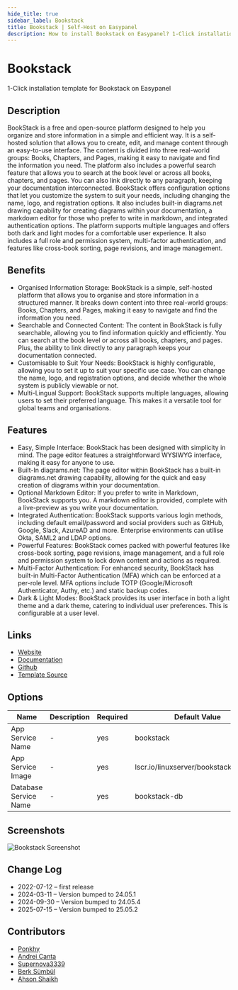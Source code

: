 ```yaml
---
hide_title: true
sidebar_label: Bookstack
title: Bookstack | Self-Host on Easypanel
description: How to install Bookstack on Easypanel? 1-Click installation template for Bookstack on Easypanel
---
```


<!-- generated -->

# Bookstack

1-Click installation template for Bookstack on Easypanel

## Description

BookStack is a free and open-source platform designed to help you organize and store information in a simple and efficient way. It is a self-hosted solution that allows you to create, edit, and manage content through an easy-to-use interface. The content is divided into three real-world groups: Books, Chapters, and Pages, making it easy to navigate and find the information you need. The platform also includes a powerful search feature that allows you to search at the book level or across all books, chapters, and pages. You can also link directly to any paragraph, keeping your documentation interconnected. BookStack offers configuration options that let you customize the system to suit your needs, including changing the name, logo, and registration options. It also includes built-in diagrams.net drawing capability for creating diagrams within your documentation, a markdown editor for those who prefer to write in markdown, and integrated authentication options. The platform supports multiple languages and offers both dark and light modes for a comfortable user experience. It also includes a full role and permission system, multi-factor authentication, and features like cross-book sorting, page revisions, and image management.

## Benefits

- Organised Information Storage: BookStack is a simple, self-hosted platform that allows you to organise and store information in a structured manner. It breaks down content into three real-world groups: Books, Chapters, and Pages, making it easy to navigate and find the information you need.
- Searchable and Connected Content: The content in BookStack is fully searchable, allowing you to find information quickly and efficiently. You can search at the book level or across all books, chapters, and pages. Plus, the ability to link directly to any paragraph keeps your documentation connected.
- Customisable to Suit Your Needs: BookStack is highly configurable, allowing you to set it up to suit your specific use case. You can change the name, logo, and registration options, and decide whether the whole system is publicly viewable or not.
- Multi-Lingual Support: BookStack supports multiple languages, allowing users to set their preferred language. This makes it a versatile tool for global teams and organisations.

## Features

- Easy, Simple Interface: BookStack has been designed with simplicity in mind. The page editor features a straightforward WYSIWYG interface, making it easy for anyone to use.
- Built-In diagrams.net: The page editor within BookStack has a built-in diagrams.net drawing capability, allowing for the quick and easy creation of diagrams within your documentation.
- Optional Markdown Editor: If you prefer to write in Markdown, BookStack supports you. A markdown editor is provided, complete with a live-preview as you write your documentation.
- Integrated Authentication: BookStack supports various login methods, including default email/password and social providers such as GitHub, Google, Slack, AzureAD and more. Enterprise environments can utilise Okta, SAML2 and LDAP options.
- Powerful Features: BookStack comes packed with powerful features like cross-book sorting, page revisions, image management, and a full role and permission system to lock down content and actions as required.
- Multi-Factor Authentication: For enhanced security, BookStack has built-in Multi-Factor Authentication (MFA) which can be enforced at a per-role level. MFA options include TOTP (Google/Microsoft Authenticator, Authy, etc.) and static backup codes.
- Dark & Light Modes: BookStack provides its user interface in both a light theme and a dark theme, catering to individual user preferences. This is configurable at a user level.

## Links

- [Website](https://www.bookstackapp.com/)
- [Documentation](https://www.bookstackapp.com/docs/)
- [Github](https://github.com/BookStackApp/BookStack)
- [Template Source](https://github.com/easypanel-io/templates/tree/main/templates/bookstack)

## Options

Name | Description | Required | Default Value
-|-|-|-
App Service Name | - | yes | bookstack
App Service Image | - | yes | lscr.io/linuxserver/bookstack:25.05.2
Database Service Name | - | yes | bookstack-db

## Screenshots

![Bookstack Screenshot](./assets/screenshot.png)

## Change Log

- 2022-07-12 – first release
- 2024-03-11 – Version bumped to 24.05.1
- 2024-09-30 – Version bumped to 24.05.4
- 2025-07-15 – Version bumped to 25.05.2

## Contributors

- [Ponkhy](https://github.com/Ponkhy)
- [Andrei Canta](https://github.com/deiucanta)
- [Supernova3339](https://github.com/Supernova3339)
- [Berk Sümbül](https://berksmbl.com)
- [Ahson Shaikh](https://github.com/Ahson-Shaikh)
